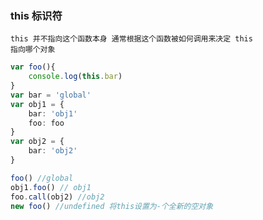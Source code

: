 ### this 标识符

<code>this 并不指向这个函数本身 通常根据这个函数被如何调用来决定 this 指向哪个对象</code>

```ts
var foo(){
    console.log(this.bar)
}
var bar = 'global'
var obj1 = {
    bar: 'obj1'
    foo: foo
}
var obj2 = {
    bar: 'obj2'
}

foo() //global
obj1.foo() // obj1
foo.call(obj2) //obj2
new foo() //undefined 将this设置为-个全新的空对象
```
